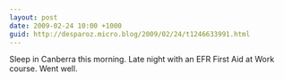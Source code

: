 ```yaml
---
layout: post
date: 2009-02-24 10:00 +1000
guid: http://desparoz.micro.blog/2009/02/24/t1246633991.html
---
```

Sleep in Canberra this morning.  Late night with an EFR First Aid at Work course.  Went well.
